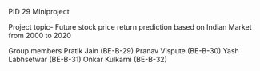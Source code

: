 PID 29 Miniproject

Project topic-
Future stock price return prediction based on Indian Market from 2000 to 2020

Group members
Pratik Jain (BE-B-29)
Pranav Vispute (BE-B-30)
Yash Labhsetwar (BE-B-31)
Onkar Kulkarni (BE-B-32)
